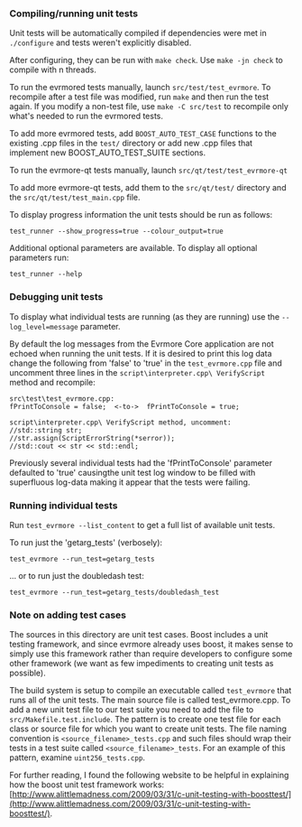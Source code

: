 ### Compiling/running unit tests

Unit tests will be automatically compiled if dependencies were met in `./configure`
and tests weren't explicitly disabled.

After configuring, they can be run with `make check`.
Use `make -jn check` to compile with n threads.

To run the evrmored tests manually, launch `src/test/test_evrmore`. To recompile
after a test file was modified, run `make` and then run the test again. If you
modify a non-test file, use `make -C src/test` to recompile only what's needed
to run the evrmored tests.

To add more evrmored tests, add `BOOST_AUTO_TEST_CASE` functions to the existing
.cpp files in the `test/` directory or add new .cpp files that
implement new BOOST_AUTO_TEST_SUITE sections.

To run the evrmore-qt tests manually, launch `src/qt/test/test_evrmore-qt`

To add more evrmore-qt tests, add them to the `src/qt/test/` directory and
the `src/qt/test/test_main.cpp` file.

To display progress information the unit tests should be run as follows:

`test_runner --show_progress=true --colour_output=true`

Additional optional parameters are available. To display all optional parameters run:

`test_runner --help`

### Debugging unit tests

To display what individual tests are running (as they are running) use the
`--log_level=message` parameter.  

By default the log messages from the Evrmore Core application are not echoed 
when running the unit tests.  If it is desired to print this log data change 
the following from 'false' to 'true' in the `test_evrmore.cpp` file and uncomment
three lines in the `script\interpreter.cpp\ VerifyScript` method and recompile:

    src\test\test_evrmore.cpp:
    fPrintToConsole = false;  <-to->  fPrintToConsole = true;

    script\interpreter.cpp\ VerifyScript method, uncomment:
    //std::string str;
    //str.assign(ScriptErrorString(*serror));
    //std::cout << str << std::endl;

Previously several individual tests had the 'fPrintToConsole' parameter defaulted to 
'true' causingthe unit test log window to be filled with superfluous log-data making 
it appear that the tests were failing.

### Running individual tests

Run `test_evrmore --list_content` to get a full list of available unit tests.

To run just the 'getarg_tests' (verbosely):

    test_evrmore --run_test=getarg_tests

... or to run just the doubledash test:

    test_evrmore --run_test=getarg_tests/doubledash_test

### Note on adding test cases

The sources in this directory are unit test cases.  Boost includes a
unit testing framework, and since evrmore already uses boost, it makes
sense to simply use this framework rather than require developers to
configure some other framework (we want as few impediments to creating
unit tests as possible).

The build system is setup to compile an executable called `test_evrmore`
that runs all of the unit tests.  The main source file is called
test_evrmore.cpp. To add a new unit test file to our test suite you need 
to add the file to `src/Makefile.test.include`. The pattern is to create 
one test file for each class or source file for which you want to create 
unit tests.  The file naming convention is `<source_filename>_tests.cpp` 
and such files should wrap their tests in a test suite 
called `<source_filename>_tests`. For an example of this pattern, 
examine `uint256_tests.cpp`.

For further reading, I found the following website to be helpful in
explaining how the boost unit test framework works:
[http://www.alittlemadness.com/2009/03/31/c-unit-testing-with-boosttest/](http://www.alittlemadness.com/2009/03/31/c-unit-testing-with-boosttest/).
